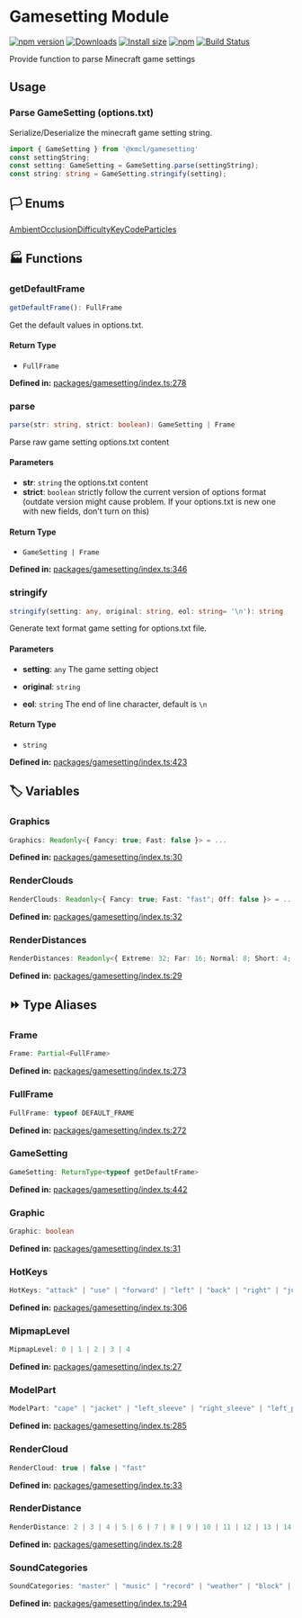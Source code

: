 # Gamesetting Module

[![npm version](https://img.shields.io/npm/v/@xmcl/gamesetting.svg)](https://www.npmjs.com/package/@xmcl/gamesetting)
[![Downloads](https://img.shields.io/npm/dm/@xmcl/gamesetting.svg)](https://npmjs.com/@xmcl/gamesetting)
[![Install size](https://packagephobia.now.sh/badge?p=@xmcl/gamesetting)](https://packagephobia.now.sh/result?p=@xmcl/gamesetting)
[![npm](https://img.shields.io/npm/l/@xmcl/minecraft-launcher-core.svg)](https://github.com/voxelum/minecraft-launcher-core-node/blob/master/LICENSE)
[![Build Status](https://github.com/voxelum/minecraft-launcher-core-node/workflows/Build/badge.svg)](https://github.com/Voxelum/minecraft-launcher-core-node/actions?query=workflow%3ABuild)

Provide function to parse Minecraft game settings

## Usage 

### Parse GameSetting (options.txt)

Serialize/Deserialize the minecraft game setting string.

```ts
import { GameSetting } from '@xmcl/gamesetting'
const settingString;
const setting: GameSetting = GameSetting.parse(settingString);
const string: string = GameSetting.stringify(setting);
```

## 🏳️ Enums

<div class="definition-grid enum"><a href="gamesetting/@xmcl/gamesetting.AmbientOcclusion">AmbientOcclusion</a><a href="gamesetting/@xmcl/gamesetting.Difficulty">Difficulty</a><a href="gamesetting/@xmcl/gamesetting.KeyCode">KeyCode</a><a href="gamesetting/@xmcl/gamesetting.Particles">Particles</a></div>

## 🏭 Functions

### getDefaultFrame

```ts
getDefaultFrame(): FullFrame
```
Get the default values in options.txt.
#### Return Type

- `FullFrame`

<p style="font-size: 14px; color: var(--vp-c-text-2)">
<strong>Defined in:</strong> <a href="https://github.com/voxelum/minecraft-launcher-core-node/blob/master/packages/gamesetting/index.ts#L278" target="_blank" rel="noreferrer">packages/gamesetting/index.ts:278</a>
</p>


### parse

```ts
parse(str: string, strict: boolean): GameSetting | Frame
```
Parse raw game setting options.txt content
#### Parameters

- **str**: `string`
the options.txt content
- **strict**: `boolean`
strictly follow the current version of options format (outdate version might cause problem. If your options.txt is new one with new fields, don't turn on this)
#### Return Type

- `GameSetting | Frame`

<p style="font-size: 14px; color: var(--vp-c-text-2)">
<strong>Defined in:</strong> <a href="https://github.com/voxelum/minecraft-launcher-core-node/blob/master/packages/gamesetting/index.ts#L346" target="_blank" rel="noreferrer">packages/gamesetting/index.ts:346</a>
</p>


### stringify

```ts
stringify(setting: any, original: string, eol: string= '\n'): string
```
Generate text format game setting for options.txt file.
#### Parameters

- **setting**: `any`
The game setting object
- **original**: `string`

- **eol**: `string`
The end of line character, default is ``\n``
#### Return Type

- `string`

<p style="font-size: 14px; color: var(--vp-c-text-2)">
<strong>Defined in:</strong> <a href="https://github.com/voxelum/minecraft-launcher-core-node/blob/master/packages/gamesetting/index.ts#L423" target="_blank" rel="noreferrer">packages/gamesetting/index.ts:423</a>
</p>



## 🏷️ Variables

### Graphics <Badge type="tip" text="const" />

```ts
Graphics: Readonly<{ Fancy: true; Fast: false }> = ...
```
<p style="font-size: 14px; color: var(--vp-c-text-2)">
<strong>Defined in:</strong> <a href="https://github.com/voxelum/minecraft-launcher-core-node/blob/master/packages/gamesetting/index.ts#L30" target="_blank" rel="noreferrer">packages/gamesetting/index.ts:30</a>
</p>


### RenderClouds <Badge type="tip" text="const" />

```ts
RenderClouds: Readonly<{ Fancy: true; Fast: "fast"; Off: false }> = ...
```
<p style="font-size: 14px; color: var(--vp-c-text-2)">
<strong>Defined in:</strong> <a href="https://github.com/voxelum/minecraft-launcher-core-node/blob/master/packages/gamesetting/index.ts#L32" target="_blank" rel="noreferrer">packages/gamesetting/index.ts:32</a>
</p>


### RenderDistances <Badge type="tip" text="const" />

```ts
RenderDistances: Readonly<{ Extreme: 32; Far: 16; Normal: 8; Short: 4; Tiny: 2 }> = ...
```
<p style="font-size: 14px; color: var(--vp-c-text-2)">
<strong>Defined in:</strong> <a href="https://github.com/voxelum/minecraft-launcher-core-node/blob/master/packages/gamesetting/index.ts#L29" target="_blank" rel="noreferrer">packages/gamesetting/index.ts:29</a>
</p>



## ⏩ Type Aliases

### Frame

```ts
Frame: Partial<FullFrame>
```
<p style="font-size: 14px; color: var(--vp-c-text-2)">
<strong>Defined in:</strong> <a href="https://github.com/voxelum/minecraft-launcher-core-node/blob/master/packages/gamesetting/index.ts#L273" target="_blank" rel="noreferrer">packages/gamesetting/index.ts:273</a>
</p>


### FullFrame

```ts
FullFrame: typeof DEFAULT_FRAME
```
<p style="font-size: 14px; color: var(--vp-c-text-2)">
<strong>Defined in:</strong> <a href="https://github.com/voxelum/minecraft-launcher-core-node/blob/master/packages/gamesetting/index.ts#L272" target="_blank" rel="noreferrer">packages/gamesetting/index.ts:272</a>
</p>


### GameSetting

```ts
GameSetting: ReturnType<typeof getDefaultFrame>
```
<p style="font-size: 14px; color: var(--vp-c-text-2)">
<strong>Defined in:</strong> <a href="https://github.com/voxelum/minecraft-launcher-core-node/blob/master/packages/gamesetting/index.ts#L442" target="_blank" rel="noreferrer">packages/gamesetting/index.ts:442</a>
</p>


### Graphic

```ts
Graphic: boolean
```
<p style="font-size: 14px; color: var(--vp-c-text-2)">
<strong>Defined in:</strong> <a href="https://github.com/voxelum/minecraft-launcher-core-node/blob/master/packages/gamesetting/index.ts#L31" target="_blank" rel="noreferrer">packages/gamesetting/index.ts:31</a>
</p>


### HotKeys

```ts
HotKeys: "attack" | "use" | "forward" | "left" | "back" | "right" | "jump" | "sneak" | "sprint" | "drop" | "inventory" | "chat" | "playerlist" | "pickItem" | "command" | "screenshot" | "togglePerspective" | "smoothCamera" | "fullscreen" | "spectatorOutlines" | "swapHands" | "saveToolbarActivator" | "loadToolbarActivator" | "advancements" | "hotbar.1" | "hotbar.2" | "hotbar.3" | "hotbar.4" | "hotbar.5" | "hotbar.6" | "hotbar.7" | "hotbar.8" | "hotbar.9"
```
<p style="font-size: 14px; color: var(--vp-c-text-2)">
<strong>Defined in:</strong> <a href="https://github.com/voxelum/minecraft-launcher-core-node/blob/master/packages/gamesetting/index.ts#L306" target="_blank" rel="noreferrer">packages/gamesetting/index.ts:306</a>
</p>


### MipmapLevel

```ts
MipmapLevel: 0 | 1 | 2 | 3 | 4
```
<p style="font-size: 14px; color: var(--vp-c-text-2)">
<strong>Defined in:</strong> <a href="https://github.com/voxelum/minecraft-launcher-core-node/blob/master/packages/gamesetting/index.ts#L27" target="_blank" rel="noreferrer">packages/gamesetting/index.ts:27</a>
</p>


### ModelPart

```ts
ModelPart: "cape" | "jacket" | "left_sleeve" | "right_sleeve" | "left_pants_leg" | "right_pants_leg" | "hat"
```
<p style="font-size: 14px; color: var(--vp-c-text-2)">
<strong>Defined in:</strong> <a href="https://github.com/voxelum/minecraft-launcher-core-node/blob/master/packages/gamesetting/index.ts#L285" target="_blank" rel="noreferrer">packages/gamesetting/index.ts:285</a>
</p>


### RenderCloud

```ts
RenderCloud: true | false | "fast"
```
<p style="font-size: 14px; color: var(--vp-c-text-2)">
<strong>Defined in:</strong> <a href="https://github.com/voxelum/minecraft-launcher-core-node/blob/master/packages/gamesetting/index.ts#L33" target="_blank" rel="noreferrer">packages/gamesetting/index.ts:33</a>
</p>


### RenderDistance

```ts
RenderDistance: 2 | 3 | 4 | 5 | 6 | 7 | 8 | 9 | 10 | 11 | 12 | 13 | 14 | 15 | 16 | 17 | 18 | 19 | 20 | 21 | 22 | 23 | 24 | 25 | 26 | 27 | 28 | 29 | 30 | 31 | 32
```
<p style="font-size: 14px; color: var(--vp-c-text-2)">
<strong>Defined in:</strong> <a href="https://github.com/voxelum/minecraft-launcher-core-node/blob/master/packages/gamesetting/index.ts#L28" target="_blank" rel="noreferrer">packages/gamesetting/index.ts:28</a>
</p>


### SoundCategories

```ts
SoundCategories: "master" | "music" | "record" | "weather" | "block" | "hostile" | "neutral" | "player" | "ambient" | "voice"
```
<p style="font-size: 14px; color: var(--vp-c-text-2)">
<strong>Defined in:</strong> <a href="https://github.com/voxelum/minecraft-launcher-core-node/blob/master/packages/gamesetting/index.ts#L294" target="_blank" rel="noreferrer">packages/gamesetting/index.ts:294</a>
</p>



